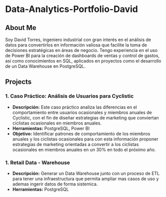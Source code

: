 # Data-Analytics-Portfolio-David
## About Me
Soy David Torres, ingeniero industrial con gran interés en el análisis de datos para convertirlos en información valiosa que facilite la toma de decisiones estratégicas en áreas de negocio. Tengo experiencia en el uso de Power BI para la creación de dashboards de ventas y control de gastos, así como conocimientos en SQL, aplicados en proyectos como el desarrollo de un Data Warehouse en PostgreSQL.

## Projects

### 1. Caso Práctico: Análisis de Usuarios para Cyclistic
- **Descripción:** Este caso práctico analiza las diferencias en el comportamiento entre usuarios ocasionales y miembros anuales de Cyclistic, con el fin de diseñar estrategias de marketing que conviertan ciclistas ocasionales en miembros anuales.
- **Herramientas:** PostgreSQL, Power BI
- **Objetivo:** Identificar patrones de comportamiento de los miembros anuales y los ciclistas ocasionales para con esta información proponer estrategias de marketing orientadas a convertir a los ciclistas ocasionales en miembros anuales en un 30% en todo el próximo año.
### 1. Retail Data - Warehouse
- **Descripción:** Generar un Data Warehouse junto con un proceso de ETL para tener una infraestructura que permita ampliar mas casos de uso y ademas ingerir datos de forma sistemica.
- **Herramientas:** PostgreSQL
